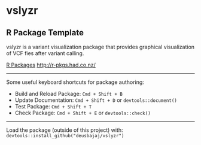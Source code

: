 # vslyzr

## R Package Template

vslyzr is a variant visualization package that provides graphical visualization of VCF fies after variant calling.

  [R Packages](http://r-pkgs.had.co.nz/) <http://r-pkgs.had.co.nz/>
 
-----------------------------------------------

Some useful keyboard shortcuts for package authoring:

* Build and Reload Package:  `Cmd + Shift + B`
* Update Documentation:      `Cmd + Shift + D` or `devtools::document()`
* Test Package:              `Cmd + Shift + T`
* Check Package:             `Cmd + Shift + E` or `devtools::check()`

-----------------------------------------------


Load the package (outside of this project) with:
    `devtools::install_github("deusbajaj/vslyzr")`


